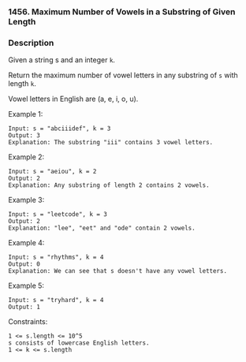 ### 1456. Maximum Number of Vowels in a Substring of Given Length

[](https://leetcode.com/problems/maximum-number-of-vowels-in-a-substring-of-given-length/)

### Description

Given a string s and an integer `k`.

Return the maximum number of vowel letters in any substring of `s` with length `k`.

Vowel letters in English are (a, e, i, o, u).

 

Example 1:
```
Input: s = "abciiidef", k = 3
Output: 3
Explanation: The substring "iii" contains 3 vowel letters.
```
Example 2:
```
Input: s = "aeiou", k = 2
Output: 2
Explanation: Any substring of length 2 contains 2 vowels.
```
Example 3:
```
Input: s = "leetcode", k = 3
Output: 2
Explanation: "lee", "eet" and "ode" contain 2 vowels.
```
Example 4:
```
Input: s = "rhythms", k = 4
Output: 0
Explanation: We can see that s doesn't have any vowel letters.
```
Example 5:
```
Input: s = "tryhard", k = 4
Output: 1
```

Constraints:
```
1 <= s.length <= 10^5
s consists of lowercase English letters.
1 <= k <= s.length
```
